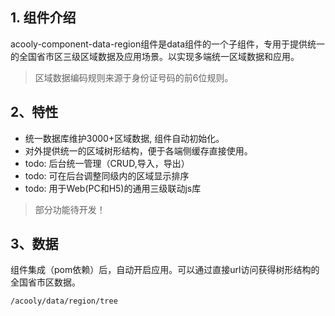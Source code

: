 <!-- title: 数据-全国区域 -->
<!-- type: app -->
<!-- author: zhangpu -->
<!-- date: 2019-11-02 -->
## 1. 组件介绍
acooly-component-data-region组件是data组件的一个子组件，专用于提供统一的全国省市区三级区域数据及应用场景。以实现多端统一区域数据和应用。

>区域数据编码规则来源于身份证号码的前6位规则。

## 2、特性

* 统一数据库维护3000+区域数据, 组件自动初始化。
* 对外提供统一的区域树形结构，便于各端侧缓存直接使用。
* todo: 后台统一管理（CRUD,导入，导出）
* todo: 可在后台调整同级内的区域显示排序
* todo: 用于Web(PC和H5)的通用三级联动js库

>部分功能待开发！

## 3、数据

组件集成（pom依赖）后，自动开启应用。可以通过直接url访问获得树形结构的全国省市区数据。

```html
/acooly/data/region/tree
```

